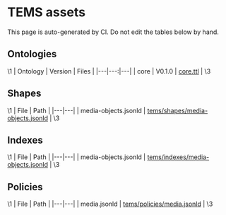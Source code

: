 # TEMS assets

This page is auto-generated by CI. Do not edit the tables below by hand.

## Ontologies
\1
| Ontology | Version | Files |
|---|---:|---|
| core | V0.1.0 | [core.ttl](./tems/ontologies/core/V0.1.0/core.ttl) |
\3

## Shapes
\1
| File | Path |
|---|---|
| media-objects.jsonld | [tems/shapes/media-objects.jsonld](./tems/shapes/media-objects.jsonld) |
\3

## Indexes
\1
| File | Path |
|---|---|
| media-objects.jsonld | [tems/indexes/media-objects.jsonld](./tems/indexes/media-objects.jsonld) |
\3

## Policies
\1
| File | Path |
|---|---|
| media.jsonld | [tems/policies/media.jsonld](./tems/policies/media.jsonld) |
\3
